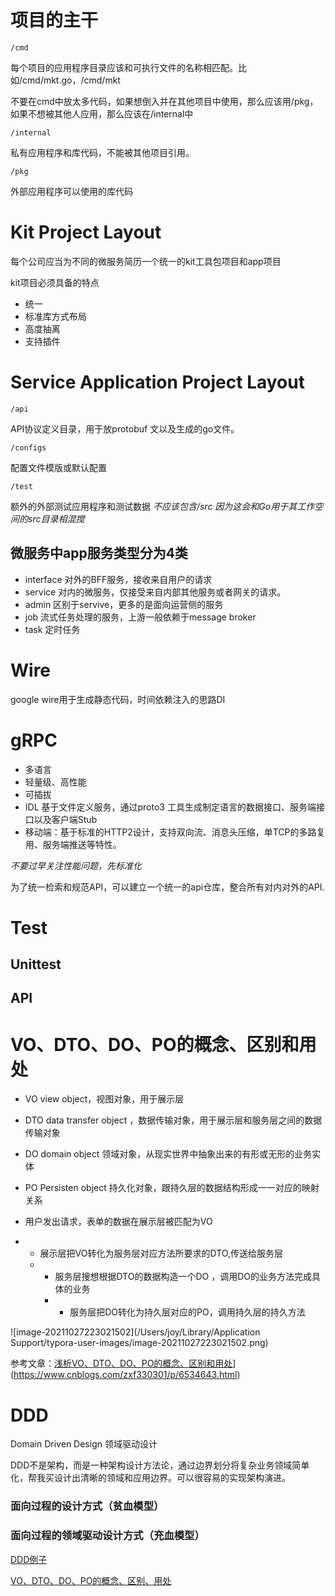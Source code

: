 # 项目的主干

```
/cmd
```

每个项目的应用程序目录应该和可执行文件的名称相匹配。比如/cmd/mkt.go，/cmd/mkt

不要在cmd中放太多代码，如果想倒入并在其他项目中使用，那么应该用/pkg，如果不想被其他人应用，那么应该在/internal中

```
/internal
```

私有应用程序和库代码，不能被其他项目引用。

```
/pkg
```

外部应用程序可以使用的库代码

# Kit Project Layout

每个公司应当为不同的微服务简历一个统一的kit工具包项目和app项目

kit项目必须具备的特点

- 统一
- 标准库方式布局
- 高度抽离
- 支持插件

# Service Application Project Layout

```
/api
```

API协议定义目录，用于放protobuf 文以及生成的go文件。

```
/configs
```

配置文件模版或默认配置

```
/test
```

额外的外部测试应用程序和测试数据
*不应该包含/src 因为这会和Go用于其工作空间的src目录相混搅*

## 微服务中app服务类型分为4类

- interface 对外的BFF服务，接收来自用户的请求
- service 对内的微服务，仅接受来自内部其他服务或者网关的请求。
- admin 区别于servive，更多的是面向运营侧的服务
- job 流式任务处理的服务，上游一般依赖于message broker
- task 定时任务



# Wire

google wire用于生成静态代码，时间依赖注入的思路DI

# gRPC

- 多语言
- 轻量级、高性能
- 可插拔
- IDL 基于文件定义服务，通过proto3 工具生成制定语言的数据接口、服务端接口以及客户端Stub
- 移动端：基于标准的HTTP2设计，支持双向流、消息头压缩，单TCP的多路复用、服务端推送等特性。

*不要过早关注性能问题，先标准化*

为了统一检索和规范API，可以建立一个统一的api仓库，整合所有对内对外的API.

# Test

## Unittest

## API



# VO、DTO、DO、PO的概念、区别和用处

- VO view object，视图对象，用于展示层
- DTO data transfer object ，数据传输对象，用于展示层和服务层之间的数据传输对象
- DO domain object 领域对象，从现实世界中抽象出来的有形或无形的业务实体
- PO Persisten object 持久化对象，跟持久层的数据结构形成一一对应的映射关系

- 用户发出请求，表单的数据在展示层被匹配为VO
- - 展示层把VO转化为服务层对应方法所要求的DTO,传送给服务层
  - - 服务层搜想根据DTO的数据构造一个DO ，调用DO的业务方法完成具体的业务
    - - 服务层把DO转化为持久层对应的PO，调用持久层的持久方法

![image-20211027223021502](/Users/joy/Library/Application Support/typora-user-images/image-20211027223021502.png)

参考文章：[浅析VO、DTO、DO、PO的概念、区别和用处](https://www.cnblogs.com/zxf330301/p/6534643.html)](https://www.cnblogs.com/zxf330301/p/6534643.html)

# DDD

Domain Driven Design 领域驱动设计

DDD不是架构，而是一种架构设计方法论，通过边界划分将复杂业务领域简单化，帮我买设计出清晰的领域和应用边界。可以很容易的实现架构演进。



### 面向过程的设计方式（贫血模型）

### 面向过程的领域驱动设计方式（充血模型）

[DDD例子](https://www.cnblogs.com/qixuejia/p/10789612.html)

[VO、DTO、DO、PO的概念、区别、用处](https://www.cnblogs.com/qixuejia/p/4390086.html)



